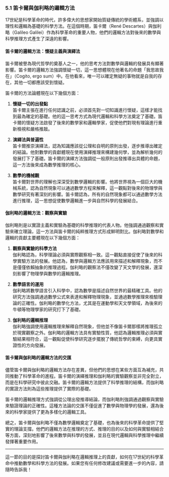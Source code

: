 
### 5.1 笛卡爾與伽利略的邏輯方法

17世紀是科學革命的時代，許多偉大的思想家開始質疑傳統的學術體系，並強調以理性和邏輯為基礎的科學方法。在這個時期，笛卡爾（René Descartes）與伽利略（Galileo Galilei）作為科學革命的重要人物，他們的邏輯方法對後來的數學與科學推理方式產生了深遠的影響。

#### 笛卡爾的邏輯方法：懷疑主義與演繹法

笛卡爾被譽為現代哲學的奠基人之一，他的思考方法對數學與邏輯的發展具有顯著影響。笛卡爾的邏輯方法強調懷疑一切，這一思想體現在他著名的命題「我思故我在」（Cogito, ergo sum）中。在他看來，唯一可以確定無疑的事物就是自我的存在，其他一切都應該受到懷疑。

笛卡爾的方法論體現在以下幾個方面：

1. **懷疑一切的出發點**  
   笛卡爾主張在進行任何認識之前，必須首先對一切知識進行懷疑，這樣才能找到最為確定的基礎。他的這一思考方式為現代邏輯和科學方法奠定了基礎。笛卡爾的懷疑方法啟發了後來的數學家和邏輯學家，促使他們對現有理論進行重新檢視和嚴格推敲。

2. **演繹法與普遍性**  
   笛卡爾推崇演繹法，認為知識應該從公理和自明的原則出發，逐步推導出確定的結論。他對數學的貢獻體現在使用演繹推理來構建幾何學，並為解析幾何的發展打下了基礎。笛卡爾的演繹方法強調從一般原則出發推導出具體的命題，這一方法後來成為數學推理的核心。

3. **數學的機械觀**  
   笛卡爾對世界的理解也深深受到數學邏輯的影響。他將世界視為一個巨大的機械系統，認為自然現象可以通過數學方程來解釋，這一觀點對後來的物理學與數學研究有著深刻的影響。笛卡爾認為，所有的自然現象都可以通過數學方法進行推理，這一思想促使數學邏輯進一步與自然科學的發展結合。

#### 伽利略的邏輯方法：觀察與實驗

伽利略則是以實證主義和實驗為基礎的科學推理的代表人物。他強調通過觀察和實驗來確立理論，這一方法與笛卡爾的純粹推理方式形成鮮明對比。伽利略對數學和邏輯的貢獻主要體現在以下幾個方面：

1. **觀察與實驗的科學方法**  
   伽利略認為，科學理論必須與實際觀察相一致。這一觀點直接促使了後來的科學實驗方法的發展。他認為，數學與邏輯方法應該用來描述和解釋現象，而不是僅僅依賴抽象的推理過程。伽利略的觀察法不僅改變了天文學的發展，還深刻影響了物理學與數學的邏輯推理。

2. **數學語言的運用**  
   伽利略將數學語言引入科學中，認為數學是描述自然世界的最精確工具。他的研究方法強調通過數學公式來表達和解釋物理現象，並通過數學推理來檢驗理論的正確性。伽利略的數學化方法，尤其是在運動學和天文學領域，為後來的牛頓等物理學家的研究打下了基礎。

3. **伽利略的邏輯推理**  
   伽利略強調使用邏輯推理來解釋自然現象，但他並不像笛卡爾那樣將推理孤立於現實觀察之外。伽利略的邏輯方法具有實驗性質，他認為邏輯推理必須與實驗結果相符合，這一觀點促使科學研究逐步擺脫了傳統哲學的束縛，向更具實證性的方向發展。

#### 笛卡爾與伽利略的邏輯方法的交匯

儘管笛卡爾與伽利略的邏輯方法存在差異，但他們的思想在某些方面互為補充，共同推動了科學革命的進程。笛卡爾的演繹推理和伽利略的實驗觀察並非完全對立，而是在科學研究中彼此交融。笛卡爾的邏輯方法提供了科學推理的結構，而伽利略的實證方法則為這些推理提供了實際的基礎。

笛卡爾的邏輯推理方式強調從公理出發推導結論，而伽利略則強調通過觀察與實驗來驗證理論的正確性。這種方法論的交匯不僅促進了數學與物理學的發展，還為後來的科學家提供了更為多樣化的邏輯工具。

總之，笛卡爾與伽利略不僅為數學邏輯奠定了基礎，也為後來的科學革命提供了堅實的理論支撐。他們的邏輯方法在推理的方式、推理的目的以及如何與實驗相結合等方面，深刻地影響了後來數學與科學的發展，並且在現代邏輯與科學推理中繼續發揮著重要作用。

---

這一節的目的是探討笛卡爾與伽利略在邏輯推理上的貢獻，如何在17世紀的科學革命中推動數學和科學方法的發展。如果您有任何修改建議或需要進一步的內容，請隨時告訴我！